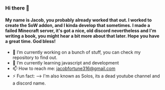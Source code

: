 ### Hi there 👋

#### My name is Jacob, you probably already worked that out. I worked to create the SoW addon, and I kinda develop that sometimes. I made a failed Minecraft server, it's got a nice, old discord nevertheless and I'm writing a book, you might hear a bit more about that later. Hope you have a great time. God bless!

- 🔭 I’m currently working on a bunch of stuff, you can check my repository to find out.
- 🌱 I’m currently learning javascript and development
- 📫 How to reach me: jacobfortune316@gmail.com
- ⚡ Fun fact: 
--> I'm also known as Solos, its a dead youtube channel and a discord name.
